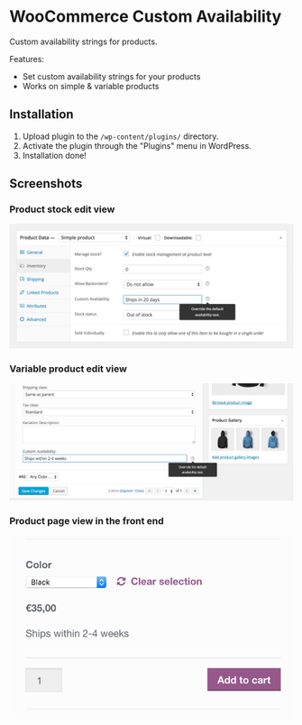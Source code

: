 # WooCommerce Custom Availability

Custom availability strings for products.

Features:
- Set custom availability strings for your products
- Works on simple & variable products

## Installation

1. Upload plugin to the `/wp-content/plugins/` directory.
2. Activate the plugin through the "Plugins" menu in WordPress.
3. Installation done!

## Screenshots

### Product stock edit view
![Simple Product View](/assets/screenshot-1.png)

### Variable product edit view
![Variable Product View](/assets/screenshot-2.png)

### Product page view in the front end
![Front End View](/assets/screenshot-3.png)
